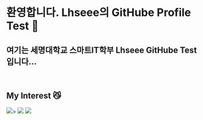 ### <h1>환영합니다. Lhseee의 GitHube Profile Test 🏫 </h1>
<h2>여기는 세명대학교 스마트IT학부 Lhseee GitHube Test 입니다...</h2>
<p>
</p>
<br />
<h2> My Interest 😼 </h2>
<img src="https://img.shields.io/badge/youtube%20tv-%23FF0000.svg?&style=for-the-badge&logo=youtube%20tv&logoColor=white" />>
<img src="https://img.shields.io/badge/netflix-%23E50914.svg?&style=for-the-badge&logo=netflix&logoColor=white" />
<img src="https://img.shields.io/badge/apple-%23000000.svg?&style=for-the-badge&logo=apple&logoColor=white" />
